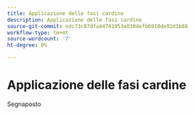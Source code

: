 ```yaml
---
title: Applicazione delle fasi cardine
description: Applicazione delle fasi cardine
source-git-commit: edc73c87dfa44741953e0304efb6910de92d1b88
workflow-type: tm+mt
source-wordcount: '7'
ht-degree: 0%

---
```


# Applicazione delle fasi cardine

Segnaposto

<!--
This is a comment. Validation ignores it.
-->
